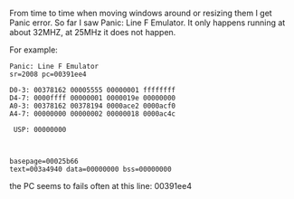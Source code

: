 From time to time when moving windows around or resizing them I get Panic error.
So far I saw Panic: Line F Emulator. It only happens running at about 32MHZ, at 25MHz it does not happen.

For example:
```
Panic: Line F Emulator
sr=2008 pc=00391ee4

D0-3: 00378162 00005555 00000001 ffffffff
D4-7: 0000ffff 00000001 0000019e 00000000
A0-3: 00378162 00378194 0000ace2 0000acf0
A4-7: 00000000 00000002 00000018 0000ac4c

 USP: 00000000



basepage=00025b66
text=003a4940 data=00000000 bss=00000000
```

the PC seems to fails often at this line: 00391ee4